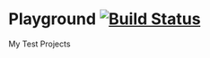 # Playground [![Build Status](https://api.travis-ci.org/rgannu/playground.png)](https://travis-ci.org/rgannu/playground)

My Test Projects
